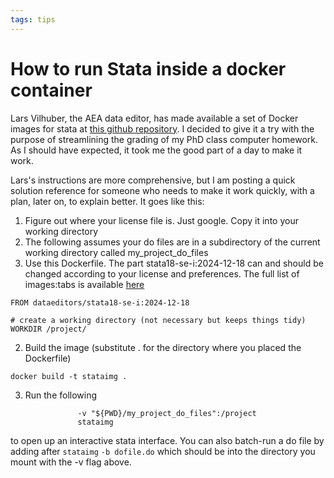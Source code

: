 ```yaml
---
tags: tips
---
```

# How to run Stata inside a docker container

Lars Vilhuber, the AEA data editor, has made available a set of Docker images for stata at [this github repository](https://github.com/AEADataEditor/docker-stata?tab=readme-ov-file). I decided to give it a try with the purpose of streamlining the grading of my PhD class computer homework. As I should have expected, it took me the good part of a day to make it work. 

Lars's instructions are more comprehensive, but I am posting a quick solution reference for someone who needs to make it work quickly, with a plan, later on, to explain better. It goes like this:

1. Figure out where your license file is. Just google. Copy it into your working directory
2. The following assumes your do files are in a subdirectory of the current working directory called my_project_do_files
2. Use this Dockerfile. The part stata18-se-i:2024-12-18 can and should be changed according to your license and preferences. The full list of images:tabs is available [here](https://hub.docker.com/u/dataeditors)
```
FROM dataeditors/stata18-se-i:2024-12-18

# create a working directory (not necessary but keeps things tidy)
WORKDIR /project/
```

2. Build the image (substitute . for the directory where you placed the Dockerfile)
```
docker build -t stataimg .
``` 

3. Run the following 
``` docker run --init -it --rm --mount "type=bind,source=${PWD}/stata.lic,target=/usr/local/stata/stata.lic" \
               -v "${PWD}/my_project_do_files":/project 
			   stataimg
```
to open up an interactive stata interface. You can also batch-run a do file by adding after ```stataimg``` ```-b dofile.do``` which should be into the directory you mount with the -v flag above. 

